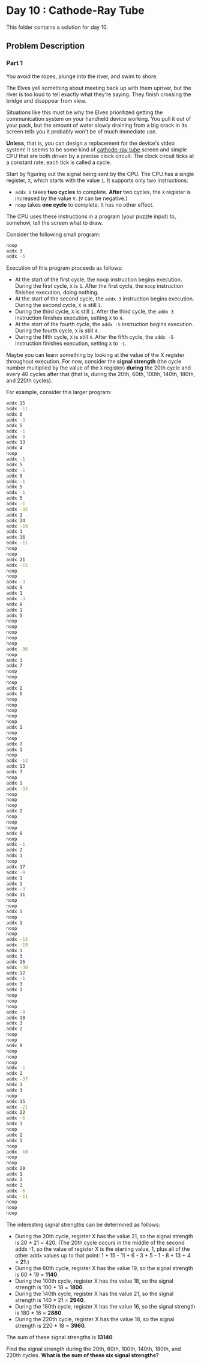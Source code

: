 # Day 10 : Cathode-Ray Tube

This folder contains a solution for day 10.

## Problem Description

### Part 1

You avoid the ropes, plunge into the river, and swim to shore.

The Elves yell something about meeting back up with them upriver, but the river is too loud to tell exactly what they're saying. They finish crossing the bridge and disappear from view.

Situations like this must be why the Elves prioritized getting the communication system on your handheld device working. You pull it out of your pack, but the amount of water slowly draining from a big crack in its screen tells you it probably won't be of much immediate use.

**Unless**, that is, you can design a replacement for the device's video system! It seems to be some kind of [cathode-ray tube](https://en.wikipedia.org/wiki/Cathode-ray_tube) screen and simple CPU that are both driven by a precise clock circuit. The clock circuit ticks at a constant rate; each tick is called a cycle.

Start by figuring out the signal being sent by the CPU. The CPU has a single register, ```X```, which starts with the value ```1```. It supports only two instructions:

  * ```addx V``` takes **two cycles** to complete. **After** two cycles, the ```X``` register is increased by the value ```V```. (```V``` can be negative.)
  * ```noop``` takes **one cycle** to complete. It has no other effect.

The CPU uses these instructions in a program (your puzzle input) to, somehow, tell the screen what to draw.

Consider the following small program:

```bash
noop
addx 3
addx -5
```

Execution of this program proceeds as follows:

  * At the start of the first cycle, the noop instruction begins execution. During the first cycle, ```X``` is ```1```. After the first cycle, the ```noop``` instruction finishes execution, doing nothing.
  * At the start of the second cycle, the ```addx 3``` instruction begins execution. During the second cycle, ```X``` is still ```1```.
  * During the third cycle, ```X``` is still ```1```. After the third cycle, the ```addx 3``` instruction finishes execution, setting ```X``` to ```4```.
  * At the start of the fourth cycle, the ```addx -5``` instruction begins execution. During the fourth cycle, ```X``` is still ```4```.
  * During the fifth cycle, ```X``` is still ```4```. After the fifth cycle, the ```addx -5``` instruction finishes execution, setting ```X``` to ```-1```.

Maybe you can learn something by looking at the value of the X register throughout execution. For now, consider the **signal strength** (the cycle number multiplied by the value of the ```X``` register) **during** the 20th cycle and every 40 cycles after that (that is, during the 20th, 60th, 100th, 140th, 180th, and 220th cycles).

For example, consider this larger program:

```bash
addx 15
addx -11
addx 6
addx -3
addx 5
addx -1
addx -8
addx 13
addx 4
noop
addx -1
addx 5
addx -1
addx 5
addx -1
addx 5
addx -1
addx 5
addx -1
addx -35
addx 1
addx 24
addx -19
addx 1
addx 16
addx -11
noop
noop
addx 21
addx -15
noop
noop
addx -3
addx 9
addx 1
addx -3
addx 8
addx 1
addx 5
noop
noop
noop
noop
noop
addx -36
noop
addx 1
addx 7
noop
noop
noop
addx 2
addx 6
noop
noop
noop
noop
noop
addx 1
noop
noop
addx 7
addx 1
noop
addx -13
addx 13
addx 7
noop
addx 1
addx -33
noop
noop
noop
addx 2
noop
noop
noop
addx 8
noop
addx -1
addx 2
addx 1
noop
addx 17
addx -9
addx 1
addx 1
addx -3
addx 11
noop
noop
addx 1
noop
addx 1
noop
noop
addx -13
addx -19
addx 1
addx 3
addx 26
addx -30
addx 12
addx -1
addx 3
addx 1
noop
noop
noop
addx -9
addx 18
addx 1
addx 2
noop
noop
addx 9
noop
noop
noop
addx -1
addx 2
addx -37
addx 1
addx 3
noop
addx 15
addx -21
addx 22
addx -6
addx 1
noop
addx 2
addx 1
noop
addx -10
noop
noop
addx 20
addx 1
addx 2
addx 2
addx -6
addx -11
noop
noop
noop
```

The interesting signal strengths can be determined as follows:

  * During the 20th cycle, register X has the value 21, so the signal strength is 20 * 21 = 420. (The 20th cycle occurs in the middle of the second addx -1, so the value of register X is the starting value, 1, plus all of the other addx values up to that point: 1 + 15 - 11 + 6 - 3 + 5 - 1 - 8 + 13 + 4 = **21**.)
  * During the 60th cycle, register X has the value 19, so the signal strength is 60 * 19 = **1140**.
  * During the 100th cycle, register X has the value 18, so the signal strength is 100 * 18 = **1800**.
  * During the 140th cycle, register X has the value 21, so the signal strength is 140 * 21 = **2940**.
  * During the 180th cycle, register X has the value 16, so the signal strength is 180 * 16 = **2880**.
  * During the 220th cycle, register X has the value 18, so the signal strength is 220 * 18 = **3960**.

The sum of these signal strengths is **13140**.

Find the signal strength during the 20th, 60th, 100th, 140th, 180th, and 220th cycles. **What is the sum of these six signal strengths?**